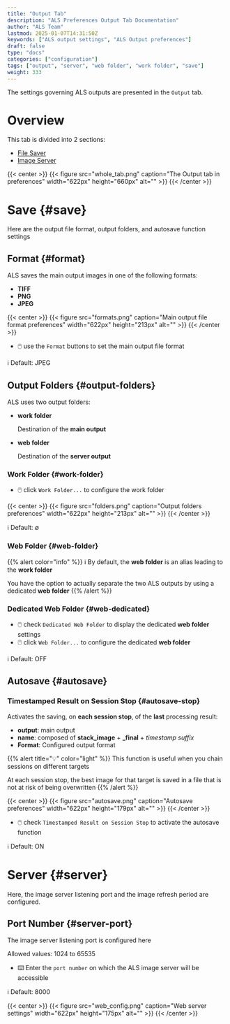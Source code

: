 ```yaml
---
title: "Output Tab"
description: "ALS Preferences Output Tab Documentation"
author: "ALS Team"
lastmod: 2025-01-07T14:31:50Z
keywords: ["ALS output settings", "ALS Output preferences"]
draft: false
type: "docs"
categories: ["configuration"]
tags: ["output", "server", "web folder", "work folder", "save"]
weight: 333
---
```


The settings governing ALS outputs are presented in the `Output` tab.

<div class="row">
<div class="col-md-4">

# Overview

This tab is divided into 2 sections:

- [File Saver](#save)
- [Image Server](#server)

</div>
<div class="col-md-8 d-flex align-items-center justify-content-center">
{{< center >}}
{{< figure src="whole_tab.png"
caption="The Output tab in preferences"
width="622px"
height="660px"
alt="" >}}
{{< /center >}}

</div>
</div>

# Save {#save}

Here are the output file format, output folders, and autosave function settings 

## Format {#format}

ALS saves the main output images in one of the following formats:
- **TIFF**
- **PNG**
- **JPEG**

{{< center >}}
{{< figure src="formats.png"
caption="Main output file format preferences"
width="622px"
height="213px"
alt="" >}}
{{< /center >}}

- 🖱️ use the `Format` buttons to set the main output file format

ℹ️ Default: JPEG

## Output Folders {#output-folders}

ALS uses two output folders:
- **work folder**

  Destination of the **main output**

- **web folder**

  Destination of the **server output**

### Work Folder {#work-folder}

- 🖱️ click `Work Folder...` to configure the work folder

{{< center >}}
{{< figure src="folders.png"
caption="Output folders preferences"
width="622px"
height="213px"
alt="" >}}
{{< /center >}}

ℹ️ Default: ∅

### Web Folder {#web-folder}

{{% alert color="info" %}}
ℹ️ By default, the **web folder** is an alias leading to the **work folder**

You have the option to actually separate the two ALS outputs by using a dedicated **web folder**
{{% /alert %}}

### Dedicated Web Folder {#web-dedicated}

- 🖱️ check `Dedicated Web Folder` to display the dedicated **web folder** settings
- 🖱️ click `Web Folder...` to configure the dedicated **web folder**

ℹ️ Default: OFF

## Autosave {#autosave}

### Timestamped Result on Session Stop {#autosave-stop}

Activates the saving, on **each session stop**, of the **last** processing result:

- **output**: main output
- **name**: composed of **stack_image** + **_final** + _timestamp suffix_
- **Format**: Configured output format

{{% alert title="💡" color="light" %}}
This function is useful when you chain sessions on different targets

At each session stop, the best image for that target is saved in a file that is not at risk 
of being overwritten
{{% /alert %}}

{{< center >}}
{{< figure src="autosave.png"
caption="Autosave preferences"
width="622px"
height="179px"
alt="" >}}
{{< /center >}}

- 🖱️ check `Timestamped Result on Session Stop` to activate the autosave function

ℹ️ Default: ON

# Server {#server}

Here, the image server listening port and the image refresh period are configured.

## Port Number {#server-port}

The image server listening port is configured here

Allowed values: 1024 to 65535

- ⌨️ Enter the `port number` on which the ALS image server will be accessible

ℹ️ Default: 8000

{{< center >}}
{{< figure src="web_config.png"
caption="Web server settings"
width="622px"
height="175px"
alt="" >}}
{{< /center >}}

